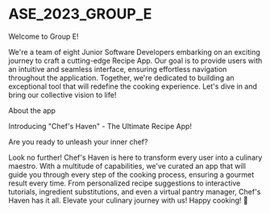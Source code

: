 # ASE_2023_GROUP_E


Welcome to Group E!

We're a team of eight Junior Software Developers embarking on an exciting journey to craft a cutting-edge Recipe App. Our goal is to provide 
users with an intuitive and seamless interface, ensuring effortless navigation throughout the application. Together,
we're dedicated to building an exceptional tool that will redefine the cooking experience. Let's dive in and bring our collective vision to life!

About the app 


Introducing "Chef's Haven" - The Ultimate Recipe App!

Are you ready to unleash your inner chef?

Look no further! Chef's Haven is here to transform every user into a culinary maestro. 
With a multitude of capabilities, we've curated an app that will guide you through every step of the cooking process,
ensuring a gourmet result every time. From personalized recipe suggestions to interactive tutorials,
ingredient substitutions, and even a virtual pantry manager,
Chef's Haven has it all. Elevate your culinary journey with us! Happy cooking! 🍴

